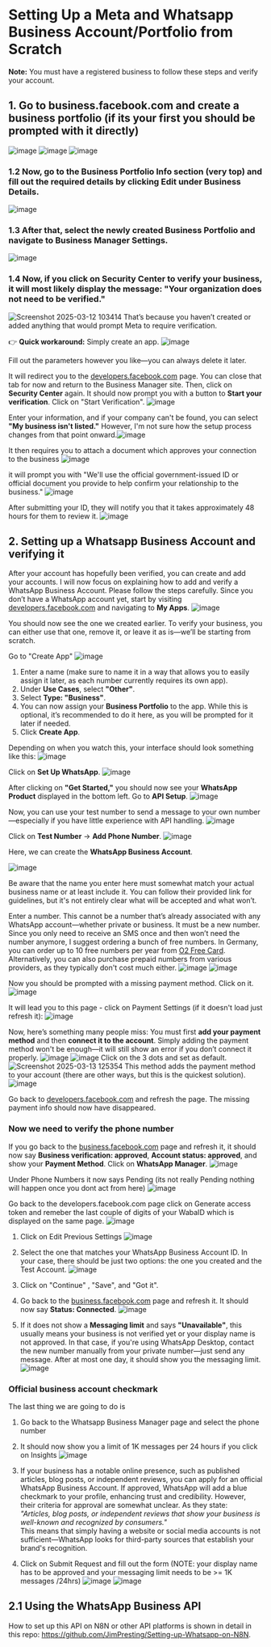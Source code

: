 # Setting Up a Meta and Whatsapp Business Account/Portfolio from Scratch  
**Note:** You must have a registered business to follow these steps and verify your account.


## 1. **Go to business.facebook.com and create a business portfolio (if its your first you should be prompted with it directly)**
![image](https://github.com/user-attachments/assets/c66ac791-7262-4d45-8322-5cf7bcd06f62)
![image](https://github.com/user-attachments/assets/0ecd23a2-46f5-4240-b931-879fdffd9cc8)
![image](https://github.com/user-attachments/assets/229cc624-57ea-4e12-ac1d-358fd7fc690c)

### 1.2 **Now, go to the **Business Portfolio Info** section (very top) and fill out the required details by clicking **Edit** under **Business Details**.**
![image](https://github.com/user-attachments/assets/67b1ea24-8618-4bde-8fa0-5fde70bb1ef4)


### 1.3 **After that, select the newly created **Business Portfolio** and navigate to **Business Manager Settings**.**
![image](https://github.com/user-attachments/assets/50fb48a1-bcfa-43fc-bb05-823dda45a64c)

### 1.4 **Now, if you click on **Security Center** to verify your business, it will most likely display the message: **"Your organization does not need to be verified."****
![Screenshot 2025-03-12 103414](https://github.com/user-attachments/assets/60d651bf-644a-4e3c-8a05-6ac984a56860)
That’s because you haven’t created or added anything that would prompt Meta to require verification.  

👉 **Quick workaround:** Simply create an app.
![image](https://github.com/user-attachments/assets/38e1db2f-7035-444b-b8ba-923dd429e243)

Fill out the parameters however you like—you can always delete it later.

It will redirect you to the [developers.facebook.com](https://developers.facebook.com) page. You can close that tab for now and return to the Business Manager site. Then, click on **Security Center** again. It should now prompt you with a button to **Start your verification**. Click on "Start Verification".
![image](https://github.com/user-attachments/assets/cafe1814-ad2b-442c-bb57-e3717396b88f)


Enter your information, and if your company can't be found, you can select **"My business isn't listed."** However, I'm not sure how the setup process changes from that point onward.![image](https://github.com/user-attachments/assets/05f984c8-6c7b-4ccd-900a-bc2cbbd04115)

It then requires you to attach a document which approves your connection to the business
![image](https://github.com/user-attachments/assets/5363c95f-90a8-43e7-be2e-5e8b5fbf58e9)

it will prompt you with "We'll use the official government-issued ID or official document you provide to help confirm your relationship to the business."
![image](https://github.com/user-attachments/assets/5c1f32a9-23a4-4b3d-9f14-16085e419e03)

After submitting your ID, they will notify you that it takes approximately 48 hours for them to review it.
![image](https://github.com/user-attachments/assets/2c03c8f7-6da2-4742-90be-cd841f47685e)

## 2. **Setting up a Whatsapp Business Account and verifying it**
After your account has hopefully been verified, you can create and add your accounts. I will now focus on explaining how to add and verify a WhatsApp Business Account. Please follow the steps carefully.
Since you don’t have a WhatsApp account yet, start by visiting [developers.facebook.com](https://developers.facebook.com/) and navigating to **My Apps**.
![image](https://github.com/user-attachments/assets/995aa402-1d01-4b0b-90e7-fe6324e70e6c)

You should now see the one we created earlier. To verify your business, you can either use that one, remove it, or leave it as is—we’ll be starting from scratch.

Go to "Create App" 
![image](https://github.com/user-attachments/assets/f471d0b6-dfa6-466d-a3da-b98731ebb05b)

1. Enter a name (make sure to name it in a way that allows you to easily assign it later, as each number currently requires its own app).  
2. Under **Use Cases**, select **"Other"**.  
3. Select **Type: "Business"**.  
4. You can now assign your **Business Portfolio** to the app. While this is optional, it’s recommended to do it here, as you will be prompted for it later if needed.  
5. Click **Create App**.


Depending on when you watch this, your interface should look something like this:
![image](https://github.com/user-attachments/assets/d7f4feda-ec58-46c0-994f-c6199a8018c6)

Click on **Set Up WhatsApp**.
![image](https://github.com/user-attachments/assets/e0cef1bf-3ad8-4846-b784-52700810b3ed)

After clicking on **"Get Started,"** you should now see your **WhatsApp Product** displayed in the bottom left. Go to **API Setup**.
![image](https://github.com/user-attachments/assets/3e7b7c97-673f-49f9-86a6-b174529cb3be)


Now, you can use your test number to send a message to your own number—especially if you have little experience with API handling.
![image](https://github.com/user-attachments/assets/316d2724-65b6-4bf2-a127-e483961db40d)

Click on **Test Number** → **Add Phone Number**.
![image](https://github.com/user-attachments/assets/ad4cf011-7cfd-4e5c-9554-8197d37a86ba)

Here, we can create the **WhatsApp Business Account**.

![image](https://github.com/user-attachments/assets/19036dae-866d-4625-ab95-1d3d7c5b51ee)

Be aware that the name you enter here must somewhat match your actual business name or at least include it. You can follow their provided link for guidelines, but it's not entirely clear what will be accepted and what won’t.

Enter a number. This cannot be a number that’s already associated with any WhatsApp account—whether private or business. It must be a new number.  
Since you only need to receive an SMS once and then won’t need the number anymore, I suggest ordering a bunch of free numbers. In Germany, you can order up to 10 free numbers per year from [O2 Free Card](https://www.o2-freikarte.de/). Alternatively, you can also purchase prepaid numbers from various providers, as they typically don't cost much either.
![image](https://github.com/user-attachments/assets/90951ca9-bdf5-4ebf-ad52-d2811be5f04a)
![image](https://github.com/user-attachments/assets/846caa91-8779-48e0-99f2-e52433302c3d)

Now you should be prompted with a missing payment method. Click on it. 
![image](https://github.com/user-attachments/assets/6c476cff-dffd-48f4-9384-e14b89f1351e)

It will lead you to this page - click on Payment Settings (if it doesn't load just refresh it): 
![image](https://github.com/user-attachments/assets/b3a577c0-48f1-417d-936d-3d9bd7131f2d)

Now, here’s something many people miss: You must first **add your payment method** and then **connect it to the account**. Simply adding the payment method won't be enough—it will still show an error if you don’t connect it properly.
![image](https://github.com/user-attachments/assets/369438eb-caca-4281-b49f-4c1e44d93eb7)
![image](https://github.com/user-attachments/assets/07e9bf17-04fc-4cf4-8087-690538433253)
Click on the 3 dots and set as default.
![Screenshot 2025-03-13 125354](https://github.com/user-attachments/assets/434070cb-21a1-443e-967c-11f961824afb)
This method adds the payment method to your account (there are other ways, but this is the quickest solution).
![image](https://github.com/user-attachments/assets/b4cda34c-98ae-4843-a697-33a91bcd5357)


Go back to [developers.facebook.com](https://developers.facebook.com) and refresh the page. The missing payment info should now have disappeared.

### Now we need to verify the phone number  
If you go back to the [business.facebook.com](https://business.facebook.com) page and refresh it, it should now say **Business verification: approved**, **Account status: approved**, and show your **Payment Method**. Click on **WhatsApp Manager**.
![image](https://github.com/user-attachments/assets/56bf7202-069d-466c-b7aa-14e2964a2b28)


Under Phone Numbers it now says Pending (its not really Pending nothing will happen once you dont act from here)
![image](https://github.com/user-attachments/assets/96986918-d9f0-4922-946c-69f2496b0694)

Go back to the developers.facebook.com page click on Generate access token and remeber the last couple of digits of your WabaID which is displayed on the same page.
![image](https://github.com/user-attachments/assets/6e9bf94e-cbb4-46f2-b557-c6fbfb43d483)
1. Click on Edit Previous Settings
![image](https://github.com/user-attachments/assets/adc1aedb-237a-4438-bd39-a9c45f637f4b)
2. Select the one that matches your WhatsApp Business Account ID. In your case, there should be just two options: the one you created and the Test Account.
![image](https://github.com/user-attachments/assets/b7c26809-f618-4640-bb7a-85658b105eed)

3. Click on "Continue" , "Save", and "Got it".

4. Go back to the [business.facebook.com](https://business.facebook.com) page and refresh it. It should now say **Status: Connected**.
![image](https://github.com/user-attachments/assets/a1b549fa-7f38-4e22-ab7c-c0055c69fc55)

5. If it does not show a **Messaging limit** and says **"Unavailable"**, this usually means your business is not verified yet or your display name is not approved. In that case, if you're using WhatsApp Desktop, contact the new number manually from your private number—just send any message. After at most one day, it should show you the messaging limit.
![image](https://github.com/user-attachments/assets/627f36f7-a63f-4185-b38c-65e05ebc409e)


### Official business account checkmark

The last thing we are going to do is 

1. Go back to the Whatsapp Business Manager page and select the phone number
2. It should now show you a limit of 1K messages per 24 hours if you click on Insights
![image](https://github.com/user-attachments/assets/2360bb03-c566-4e97-b89d-a0fd49e1353b)
3. If your business has a notable online presence, such as published articles, blog posts, or independent reviews, you can apply for an official WhatsApp Business Account. If approved, WhatsApp will add a blue checkmark to your profile, enhancing trust and credibility. However, their criteria for approval are somewhat unclear. As they state:  
*"Articles, blog posts, or independent reviews that show your business is well-known and recognized by consumers."*  
This means that simply having a website or social media accounts is not sufficient—WhatsApp looks for third-party sources that establish your brand's recognition.

4. Click on Submit Request and fill out the form (NOTE: your display name has to be approved and your messaging limit needs to be >= 1K messages /24hrs)
![image](https://github.com/user-attachments/assets/a84971f3-3e65-4a1b-9d1b-d04878f55eb7)
![image](https://github.com/user-attachments/assets/feede424-0a06-4fff-891e-4ed22fd7a516)





## **2.1 Using the WhatsApp Business API**
How to set up this API on N8N or other API platforms is shown in detail in this repo: https://github.com/JimPresting/Setting-up-Whatsapp-on-N8N.



